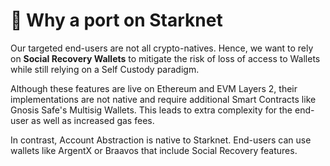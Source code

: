 # 💠 Why a port on Starknet

Our targeted end-users are not all crypto-natives. Hence, we want to rely on **Social Recovery Wallets** to mitigate the risk of loss of access to Wallets while still relying on a Self Custody paradigm.

Although these features are live on Ethereum and EVM Layers 2, their implementations are not native and require additional Smart Contracts like Gnosis Safe's Multisig Wallets. This leads to extra complexity for the end-user as well as increased gas fees.

In contrast, Account Abstraction is native to Starknet. End-users can use wallets like ArgentX or Braavos that include Social Recovery features.&#x20;

